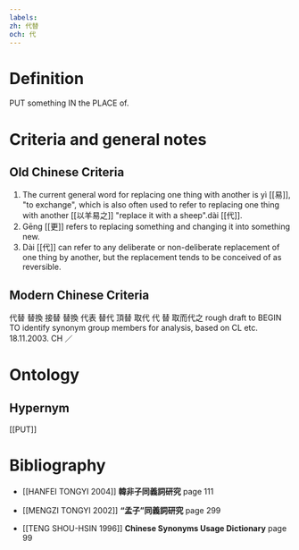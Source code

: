```yaml
---
labels: 
zh: 代替
och: 代
---
```


# Definition
PUT something IN the PLACE of.
# Criteria and general notes
## Old Chinese Criteria
1. The current general word for replacing one thing with another is yì [[易]], "to exchange", which is also often used to refer to replacing one thing with another [[以羊易之]] "replace it with a sheep".dài [[代]].
2. Gēng [[更]] refers to replacing something and changing it into something new.
3. Dài [[代]] can refer to any deliberate or non-deliberate replacement of one thing by another, but the replacement tends to be conceived of as reversible.
## Modern Chinese Criteria
代替
替換
接替
替換
代表
替代
頂替
取代
代
替
取而代之
rough draft to BEGIN TO identify synonym group members for analysis, based on CL etc. 18.11.2003. CH ／
# Ontology

## Hypernym
[[PUT]]
# Bibliography
- [[HANFEI TONGYI 2004]]
**韓非子同義詞研究** page 111

- [[MENGZI TONGYI 2002]]
**“孟子”同義詞研究** page 299

- [[TENG SHOU-HSIN 1996]]
**Chinese Synonyms Usage Dictionary** page 99
